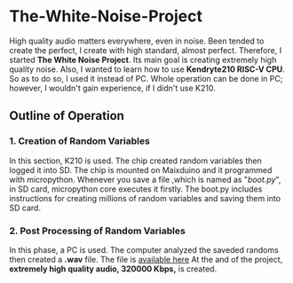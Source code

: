 # The-White-Noise-Project
High quality audio matters everywhere, even in noise. Been tended to create the perfect, I create with high standard, almost perfect. Therefore, I started **The White Noise Project**. Its main goal is creating extremely high quality noise. Also, I wanted to learn how to use **Kendryte210 RISC-V CPU**. So as to do so, I used it instead of PC. Whole operation can be done in PC; however, I wouldn't gain experience, if I didn't use K210. 
## Outline of Operation
### 1. Creation of Random Variables
In this section, K210 is used. The chip created random variables then logged it into SD. The chip is mounted on Maixduino and it programmed with micropython. Whenever you save a file ,which is named as "*boot.py*", in SD card, micropython core executes it firstly. The boot.py includes instructions for creating millions of random variables and saving them into SD card.
### 2. Post Processing of Random Variables
   In this phase, a PC is used. The computer analyzed the saveded randoms then created a **.wav** file. The file is [available here](https://s6.dosya.tc/server6/b8zj6v/white-noise.wav.html)
At the and of the project, **extremely high quality audio, 320000 Kbps,** is created.
